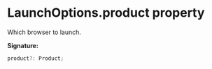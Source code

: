 # LaunchOptions.product property

Which browser to launch.

**Signature:**

```typescript
product?: Product;
```
